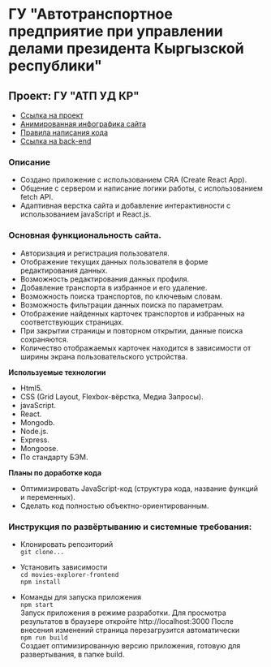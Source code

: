 # ГУ "Автотранспортное предприятие при управлении делами президента Кыргызской республики"

## Проект: ГУ "АТП УД КР"
* [Ссылка на проект](https://meder84.github.io/atp-react/)
* [Анимированная инфографика сайта](#)
* [Правила написания кода](https://code.s3.yandex.net/web-developer/landings/design-rules/index.html)
* [Ссылка на back-end](#)

### Описание
* Создано приложение с использованием CRA (Create React App). 
* Общение с сервером и написание логики работы, с использованием fetch API. 
* Адаптивная верстка сайта и добавление интерактивности с использованием javaScript и React.js.

### Основная функциональность сайта.
* Авторизация и регистрация пользователя.
* Отображение текущих данных пользователя в форме редактирования данных.
* Возможность редактирования данных профиля.
* Добавление транспорта в избранное и его удаление.
* Возможность поиска транспортов, по ключевым словам.
* Возможность фильтрации данных поиска по параметрам.
* Отображение найденных карточек транспортов и избранных на соответствующих страницах.
* При закрытии страницы и повторном открытии, данные поиска сохраняются.
* Количество отображаемых карточек находится в зависимости от ширины экрана пользовательского устройства.

**Используемые технологии**
* Html5.
* CSS (Grid Layout, Flexbox-вёрстка, Медиа Запросы).
* javaScript.
* React.
* Mongodb.
* Node.js.
* Express.
* Mongoose.
* По стандарту БЭМ.

**Планы по доработке кода**
* Оптимизировать JavaScript-код (структура кода, название функций и переменных).
* Сделать код полностью объектно-ориентированным.

### Инструкция по развёртыванию и системные требования:
* Клонировать репозиторий <br>
`git clone...`

* Установить зависимости <br>
`cd movies-explorer-frontend`<br>
`npm install`
* Команды для запуска приложения <br> 
`npm start`<br>
Запуск приложения в режиме разработки. Для просмотра результатов в браузере откройте http://localhost:3000 После внесения изменений страница перезагрузится автоматически <br>
`npm run build`<br>
Создает оптимизированную версию приложения, готовую для развертывания, в папке build.

